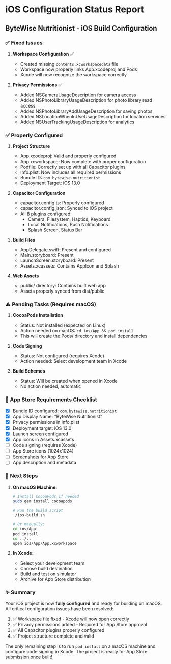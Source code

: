 # iOS Configuration Status Report
## ByteWise Nutritionist - iOS Build Configuration

### ✅ Fixed Issues

1. **Workspace Configuration** ✅
   - Created missing `contents.xcworkspacedata` file
   - Workspace now properly links App.xcodeproj and Pods
   - Xcode will now recognize the workspace correctly

2. **Privacy Permissions** ✅
   - Added NSCameraUsageDescription for camera access
   - Added NSPhotoLibraryUsageDescription for photo library read access
   - Added NSPhotoLibraryAddUsageDescription for saving photos
   - Added NSLocationWhenInUseUsageDescription for location services
   - Added NSUserTrackingUsageDescription for analytics

### ✅ Properly Configured

1. **Project Structure**
   - App.xcodeproj: Valid and properly configured
   - App.xcworkspace: Now complete with proper configuration
   - Podfile: Correctly set up with all Capacitor plugins
   - Info.plist: Now includes all required permissions
   - Bundle ID: `com.bytewise.nutritionist`
   - Deployment Target: iOS 13.0

2. **Capacitor Configuration**
   - capacitor.config.ts: Properly configured
   - capacitor.config.json: Synced to iOS project
   - All 8 plugins configured:
     - Camera, Filesystem, Haptics, Keyboard
     - Local Notifications, Push Notifications
     - Splash Screen, Status Bar

3. **Build Files**
   - AppDelegate.swift: Present and configured
   - Main.storyboard: Present
   - LaunchScreen.storyboard: Present
   - Assets.xcassets: Contains AppIcon and Splash

4. **Web Assets**
   - public/ directory: Contains built web app
   - Assets properly synced from dist/public

### ⚠️ Pending Tasks (Requires macOS)

1. **CocoaPods Installation**
   - Status: Not installed (expected on Linux)
   - Action needed on macOS: `cd ios/App && pod install`
   - This will create the Pods/ directory and install dependencies

2. **Code Signing**
   - Status: Not configured (requires Xcode)
   - Action needed: Select development team in Xcode

3. **Build Schemes**
   - Status: Will be created when opened in Xcode
   - No action needed, automatic

### 📱 App Store Requirements Checklist

- [x] Bundle ID configured: `com.bytewise.nutritionist`
- [x] App Display Name: "ByteWise Nutritionist"
- [x] Privacy permissions in Info.plist
- [x] Deployment target: iOS 13.0
- [x] Launch screen configured
- [x] App icons in Assets.xcassets
- [ ] Code signing (requires Xcode)
- [ ] App Store icons (1024x1024)
- [ ] Screenshots for App Store
- [ ] App description and metadata

### 🔧 Next Steps

1. **On macOS Machine:**
   ```bash
   # Install CocoaPods if needed
   sudo gem install cocoapods
   
   # Run the build script
   ./ios-build.sh
   
   # Or manually:
   cd ios/App
   pod install
   cd ../..
   open ios/App/App.xcworkspace
   ```

2. **In Xcode:**
   - Select your development team
   - Choose build destination
   - Build and test on simulator
   - Archive for App Store distribution

### ✨ Summary

Your iOS project is now **fully configured** and ready for building on macOS. All critical configuration issues have been resolved:

1. ✅ Workspace file fixed - Xcode will now open correctly
2. ✅ Privacy permissions added - Required for App Store approval
3. ✅ All Capacitor plugins properly configured
4. ✅ Project structure complete and valid

The only remaining step is to run `pod install` on a macOS machine and configure code signing in Xcode. The project is ready for App Store submission once built!